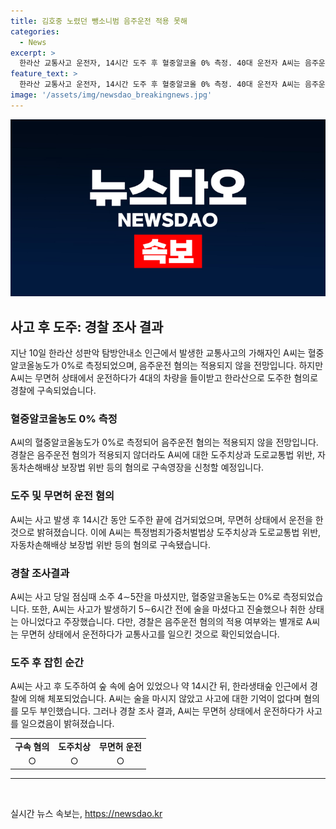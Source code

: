 ```yaml
---
title: 김호중 노렸던 뺑소니범 음주운전 적용 못해
categories:
  - News
excerpt: >
  한라산 교통사고 운전자, 14시간 도주 후 혈중알코올 0% 측정. 40대 운전자 A씨는 음주운전 혐의는 배제되었지만 도주치상과 무면허 운전으로 구속됐다. 10일 교통사고 발생 후 술을 마셨다고 시인했지만 검출되지 않아 김호중 수법 의심. 출근하던 사람에 의한 긴급체포로 검거된 A씨는 모두 부인 중.
feature_text: >
  한라산 교통사고 운전자, 14시간 도주 후 혈중알코올 0% 측정. 40대 운전자 A씨는 음주운전 혐의는 배제되었지만 도주치상과 무면허 운전으로 구속됐다. 10일 교통사고 발생 후 술을 마셨다고 시인했지만 검출되지 않아 김호중 수법 의심. 출근하던 사람에 의한 긴급체포로 검거된 A씨는 모두 부인 중.
image: '/assets/img/newsdao_breakingnews.jpg'
---
```


<p><img src="/assets/img/newsdao_breakingnews.jpg" alt="ranknews 속보" /></p>

<h2 data-ke-size="size26">사고 후 도주: 경찰 조사 결과</h2>

<p data-ke-size="size16">지난 10일 한라산 성판악 탐방안내소 인근에서 발생한 교통사고의 가해자인 A씨는 혈중알코올농도가 0%로 측정되었으며, 음주운전 혐의는 적용되지 않을 전망입니다. 하지만 A씨는 무면허 상태에서 운전하다가 4대의 차량을 들이받고 한라산으로 도주한 혐의로 경찰에 구속되었습니다.</p>

<h3>혈중알코올농도 0% 측정</h3>

<p data-ke-size="size16">A씨의 혈중알코올농도가 0%로 측정되어 음주운전 혐의는 적용되지 않을 전망입니다. 경찰은 음주운전 혐의가 적용되지 않더라도 A씨에 대한 도주치상과 도로교통법 위반, 자동차손해배상 보장법 위반 등의 혐의로 구속영장을 신청할 예정입니다.</p>

<h3>도주 및 무면허 운전 혐의</h3>

<p data-ke-size="size16">A씨는 사고 발생 후 14시간 동안 도주한 끝에 검거되었으며, 무면허 상태에서 운전을 한 것으로 밝혀졌습니다. 이에 A씨는 특정범죄가중처벌법상 도주치상과 도로교통법 위반, 자동차손해배상 보장법 위반 등의 혐의로 구속됐습니다.</p>

<h3>경찰 조사결과</h3>

<p data-ke-size="size16">A씨는 사고 당일 점심때 소주 4∼5잔을 마셨지만, 혈중알코올농도는 0%로 측정되었습니다. 또한, A씨는 사고가 발생하기 5∼6시간 전에 술을 마셨다고 진술했으나 취한 상태는 아니었다고 주장했습니다. 다만, 경찰은 음주운전 혐의의 적용 여부와는 별개로 A씨는 무면허 상태에서 운전하다가 교통사고를 일으킨 것으로 확인되었습니다.</p>

<h3>도주 후 잡힌 순간</h3>

<p data-ke-size="size16">A씨는 사고 후 도주하여 숲 속에 숨어 있었으나 약 14시간 뒤, 한라생태숲 인근에서 경찰에 의해 체포되었습니다. A씨는 술을 마시지 않았고 사고에 대한 기억이 없다며 혐의를 모두 부인했습니다. 그러나 경찰 조사 결과, A씨는 무면허 상태에서 운전하다가 사고를 일으켰음이 밝혀졌습니다.</p>

<table>
  <tr>
    <td style="text-align: center; height: 17px;"><b>구속 혐의</b></td>
    <td style="text-align: center; height: 17px;"><b>도주치상</b></td>
    <td style="text-align: center; height: 17px;"><b>무면허 운전</b></td>
  </tr>
  <tr>
    <td style="text-align: center; height: 17px;">○</td>
    <td style="text-align: center; height: 17px;">○</td>
    <td style="text-align: center; height: 17px;">○</td>
  </tr>
</table>

<hr>

<p data-ke-size="size16">&nbsp;</p>
실시간 뉴스 속보는, <a href="https://newsdao.kr" rel="dofollow">https://newsdao.kr</a>


